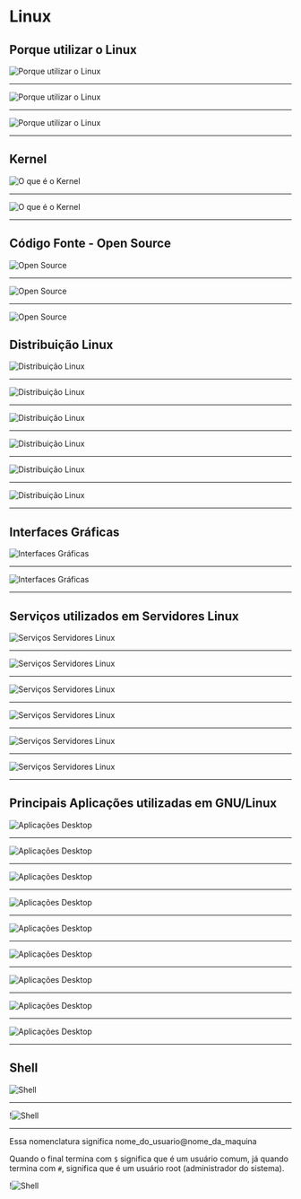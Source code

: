 # Linux

## Porque utilizar o Linux

![Porque utilizar o Linux](images/image1.png 'Porque utilizar o Linux')

---

![Porque utilizar o Linux](images/image2.png 'Porque utilizar o Linux')

---

![Porque utilizar o Linux](images/image3.png 'Porque utilizar o Linux')

---

## Kernel

![O que é o Kernel](images/image4.png 'O que é o Kernel')

---

![O que é o Kernel](images/image5.png 'O que é o Kernel')

---

## Código Fonte - Open Source

![Open Source](images/image6.png 'Open Source')

---

![Open Source](images/image7.png 'Open Source')

---

![Open Source](images/image8.png 'Open Source')

## Distribuição Linux

![Distribuição Linux](images/image9.png 'Distribuição Linux')

---

![Distribuição Linux](images/image10.png 'Distribuição Linux')

---

![Distribuição Linux](images/image11.png 'Distribuição Linux')

---

![Distribuição Linux](images/image12.png 'Distribuição Linux')

---

![Distribuição Linux](images/image13.png 'Distribuição Linux')

---

![Distribuição Linux](images/image14.png 'Distribuição Linux')

---

## Interfaces Gráficas

![Interfaces Gráficas](images/image15.png 'Interfaces Gráficas')

---

![Interfaces Gráficas](images/image16.png 'Interfaces Gráficas')

---

## Serviços utilizados em Servidores Linux

![Serviços Servidores Linux](images/image17.png 'Serviços Servidores Linux')

---

![Serviços Servidores Linux](images/image18.png 'Serviços Servidores Linux')

---

![Serviços Servidores Linux](images/image19.png 'Serviços Servidores Linux')

---

![Serviços Servidores Linux](images/image20.png 'Serviços Servidores Linux')

---

![Serviços Servidores Linux](images/image21.png 'Serviços Servidores Linux')

---

![Serviços Servidores Linux](images/image22.png 'Serviços Servidores Linux')

---

## Principais Aplicações utilizadas em GNU/Linux

![Aplicações Desktop](images/image23.png 'Aplicações Desktop')

---

![Aplicações Desktop](images/image24.png 'Aplicações Desktop')

---

![Aplicações Desktop](images/image25.png 'Aplicações Desktop')

---

![Aplicações Desktop](images/image26.png 'Aplicações Desktop')

---

![Aplicações Desktop](images/image27.png 'Aplicações Desktop')

---

![Aplicações Desktop](images/image28.png 'Aplicações Desktop')

---

![Aplicações Desktop](images/image29.png 'Aplicações Desktop')

---

![Aplicações Desktop](images/image30.png 'Aplicações Desktop')

---

![Aplicações Desktop](images/image31.png 'Aplicações Desktop')

---

## Shell

![Shell](images/image32.png 'Shell')

---

!![Shell](images/image33.png 'Shell')

---

Essa nomenclatura significa nome_do_usuario@nome_da_maquina

Quando o final termina com `$` significa que é um usuário comum, já quando termina com `#`, significa que é um usuário root (administrador do sistema).

!![Shell](images/image34.png 'Shell')



